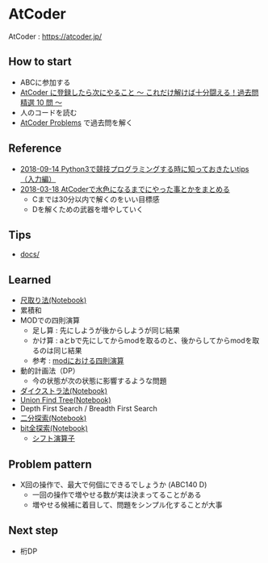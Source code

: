 # AtCoder
AtCoder : https://atcoder.jp/

## How to start
* ABCに参加する
* [AtCoder に登録したら次にやること ～ これだけ解けば十分闘える！過去問精選 10 問 ～](https://qiita.com/drken/items/fd4e5e3630d0f5859067#5-%E9%81%8E%E5%8E%BB%E5%95%8F%E7%B2%BE%E9%81%B8-10-%E5%95%8F)
* 人のコードを読む
* [AtCoder Problems](https://kenkoooo.com/atcoder/) で過去問を解く

## Reference
* [2018-09-14 Python3で競技プログラミングする時に知っておきたいtips（入力編）](https://qiita.com/kyuna/items/8ee8916c2f4e36321a1c)
* [2018-03-18 AtCoderで水色になるまでにやった事とかをまとめる](http://shibh308.hatenablog.com/entry/2018/03/18/074745)
    * Cまでは30分以内で解くのをいい目標感
    * Dを解くための武器を増やしていく

## Tips
* [docs/](docs/README.md)

## Learned 
* [尺取り法(Notebook)](notebook/ex_shakutori.ipynb) 
* 累積和
* MODでの四則演算
   * 足し算 : 先にしようが後からしようが同じ結果
   * かけ算 : aとbで先にしてからmodを取るのと、後からしてからmodを取るのは同じ結果
   * 参考 : [modにおける四則演算](https://ttrsq.exblog.jp/24409121/) 
* 動的計画法（DP）
    * 今の状態が次の状態に影響するような問題
* [ダイクストラ法(Notebook)](notebook/ex_dijkstra.ipynb)
* [Union Find Tree(Notebook)](notebook/ex_union_find_tree.ipynb)
* Depth First Search / Breadth First Search
* [二分探索(Notebook)](notebook/ex_bisect.ipynb)
* [bit全探索(Notebook)](notebook/ex_bit_all_search.ipynb) 
    * [シフト演算子](notebook/ex_bit_full_search.ipynb) 

## Problem pattern
* X回の操作で、最大で何個にできるでしょうか (ABC140 D)
    * 一回の操作で増やせる数が実は決まってることがある
    * 増やせる候補に着目して、問題をシンプル化することが大事

## Next step
* 桁DP 
